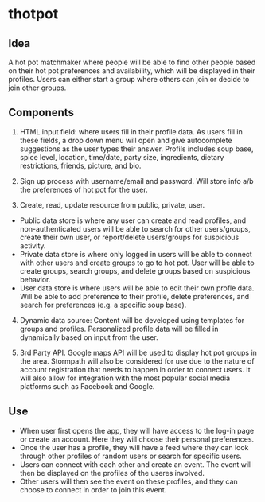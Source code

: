 # thotpot

## Idea
A hot pot matchmaker where people will be able to find other people based on their hot  pot preferences and availability, which will be displayed in their profiles. Users can either start a group where others can join or decide to join other groups. 

## Components
1. HTML input field: where users fill in their profile data. As users fill in these fields, a drop down menu will open and give autocomplete suggestions as the user types their answer. Profils includes soup base, spice level, location, time/date, party size, ingredients, dietary restrictions, friends, picture, and bio. 

2. Sign up process with username/email and password. Will store info a/b the preferences of hot pot for the user. 

3. Create, read, update resource from public, private, user. 
  - Public data store is where any user can create and read profiles, and non-authenticated users will be able to search for other users/groups, create their own user, or report/delete users/groups for suspicious activity. 
  - Private data store is where only logged in users will be able to connect with other users and create groups to go to hot pot. User will be able to create groups, search groups, and delete groups based on suspicious behavior.   
  - User data store is where users will be able to edit their own profle data. Will be able to add preference to their profile, delete preferences, and search for preferences (e.g. a specific soup base). 
    
4. Dynamic data source: Content will be developed using templates for groups and profiles. Personalized profile data will be filled in dynamically based on input from the user.

5. 3rd Party API. Google maps API will be used to display hot pot groups in the area. Stormpath will also be considered for use due to the nature of account registration that needs to happen in order to connect users. It will also allow for integration with the most popular social media platforms such as Facebook and Google.



## Use
- When user first opens the app, they will have access to the log-in page or create an account. Here they will choose their personal preferences.  
- Once the user has a profile, they will have a feed where they can look through other profiles of random users or search for specific users. 
- Users can connect with each other and create an event. The event will then be displayed on the profiles of the useres involved. 
- Other users will then see the event on these profiles, and they can choose to connect in order to join this event. 






